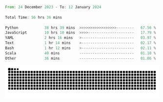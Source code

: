 <!--START_SECTION:waka-->

```rust
From: 24 December 2023 - To: 12 January 2024

Total Time: 56 hrs 36 mins

Python            38 hrs 39 mins  >>>>>>>>>>>>>>>>>--------   67.56 %
JavaScript        10 hrs 10 mins  >>>>---------------------   17.79 %
YAML              2 hrs 16 mins   >------------------------   03.97 %
Text              1 hr 14 mins    >------------------------   02.17 %
Bash              1 hr 12 mins    >------------------------   02.11 %
Scala             40 mins         -------------------------   01.18 %
Other             36 mins         -------------------------   01.06 %
```

<!--END_SECTION:waka-->


<picture>
  <source media="(prefers-color-scheme: dark)" srcset="https://raw.githubusercontent.com/jeerawut97/jeerawut97/output/github-contribution-grid-snake.svg">
  <img alt="github contribution grid snake animation" src="https://raw.githubusercontent.com/jeerawut97/jeerawut97/output/github-contribution-grid-snake.svg">
</picture>
